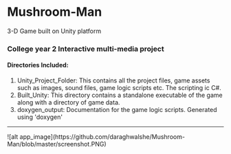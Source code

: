 # Mushroom-Man
3-D Game built on Unity platform

### College year 2 Interactive multi-media project  

#### Directories Included:
1. Unity_Project_Folder: This contains all the project files, game assets such as images, sound files, game logic scripts etc. The scripting ic C#.
2. Built_Unity: This directory contains a standalone executable of the game along with a directory of game data.
3. doxygen_output: Documentation for the game logic scripts. Generated using 'doxygen'  

<hr/>
![alt app_image](https://github.com/daraghwalshe/Mushroom-Man/blob/master/screenshot.PNG)

